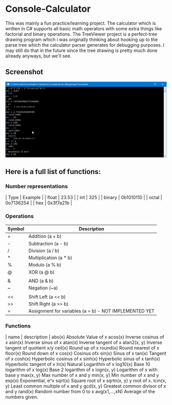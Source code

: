# Console-Calculator
This was mainly a fun practice/learning project. The calculator which is written in C# supports all basic math operators
with some extra things like factorial and binary operations. The TreeViewer project is a perfect-tree drawing program which i was originally thinking about hooking up to the parse tree which the calculator parser generates for debugging purposes. I may still do that in the future since the tree drawing is pretty much done already anyways, but we'll see.

## Screenshot
![Screenshot](screenshot.png "Screenshot")

## Here is a full list of functions:

### Number representations

| Type   | Example   |
| float  | 23.53     |
| int    | 325       |
| binary | 0b1010110 |
| octal  | 0o7136254 |
| hex    | 0x3f7a21b |

### Operations

| Symbol | Description   |
| - | - |
| +  | Addition (a + b) |
| -  | Subtraction (a - b) |
| /  | Division (a / b) |
| *  | Multiplication (a * b) |
| %  | Modulo (a % b) |
| @  | XOR (a @ b) |
| |  | OR (a | b) |
| &  | AND (a & b) |
| ~  | Negation (~a) |
| |  | Factiorial (a!) |
| << | Shift Left (a << b) |
| >> | Shift Right (a >> b) |
| =  | Assignment for variables (a = b) - NOT IMPLEMENTED YET |

### Functions

| name | description |
abs(x)			Absolute Value of x
acos(x)			Inverse cosinus of x
asin(x)			Inverse sinus of x
atan(x)			Inverse tangent of x
atan2(x, y)		Inverse tangent of quotient x/y
ceil(x)			Round up of x
round(x)		Round nearest of x
floor(x)		Round down of x
cos(x)			Cosinus ofx
sin(x)			Sinus of x
tan(x)			Tangent of x
cosh(x)			Hyperbolic cosinus of x
sinh(x)			Hyperbolic sinus of x
tanh(x)			Hyperbolic tangent of x
ln(x)			Natural Logarithm of x
log10(x)		Base 10 logarithm of x
log(x)			Base 2 logarithm of x
logn(x, y)		Logarithm of x with base y
max(x, y)		Max number of x and y
min(x, y)		Min number of x and y
exp(x)			Exponential, e^x
sqrt(x)			Square root of x
sqrtn(x, y)		y root of x.
lcm(x, y)		Least common multiple of x and y
gcd(x, y)		Greatest common divisor of x and y
rand(x)			Random number from 0 to x
avg(x1,...,xN)  Average of the numbers given. 

